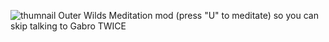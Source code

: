 ![thumnail](https://user-images.githubusercontent.com/104032732/164349413-02920129-1ab5-44c4-b81d-2b052ba6491d.png)
Outer Wilds Meditation mod (press "U" to meditate) so you can skip talking to Gabro TWICE

